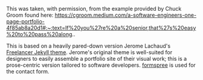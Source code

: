 This was taken, with permission, from the example provided by Chuck Groom found here: https://cgroom.medium.com/a-software-engineers-one-page-portfolio-4f85ab8a20d1#:~:text=If%20you%27re%20a%20senior,that%27s%20easy%20to%20pass%20along..

This is based on a heavily pared-down version Jerome Lachaud's [Freelancer Jekyll theme](https://github.com/jeromelachaud/freelancer-theme).
Jerome's original theme is well-suited for designers to easily assemble a portfolio site of their visual work; this
is a prose-centric version tailored to software developers. [formspree](http://formspree.io/) is used for the contact form.
